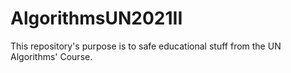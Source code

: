# AlgorithmsUN2021II
This repository's purpose is to safe educational stuff from the UN Algorithms' Course.
